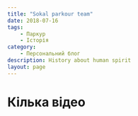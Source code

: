 ```yaml
---
title: "Sokal parkour team"
date: 2018-07-16
tags: 
    - Паркур
    - Історія
category: 
    - Персональний блог
description: History about human spirit
layout: page
---
```


# Кілька відео